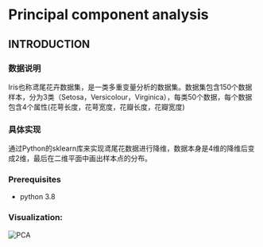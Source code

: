 # Principal component analysis   
## INTRODUCTION  
### 数据说明
Iris也称鸢尾花卉数据集，是一类多重变量分析的数据集。数据集包含150个数据样本，分为3类（Setosa，Versicolour，Virginica），每类50个数据，每个数据包含4个属性(花萼长度，花萼宽度，花瓣长度，花瓣宽度)      
### 具体实现   
通过Python的sklearn库来实现鸢尾花数据进行降维，数据本身是4维的降维后变成2维，最后在二维平面中画出样本点的分布。   
### Prerequisites    
- python 3.8  
### Visualization:
![PCA](D:\bioinformatics-main/PCA_2_dimension)
